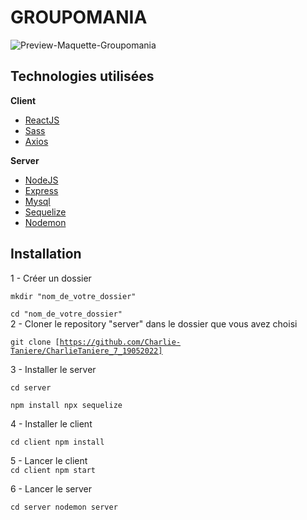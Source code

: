 
<h1>GROUPOMANIA</h1>


<img src="https://user-images.githubusercontent.com/65371155/172706174-745a1587-681c-48db-a275-895030a04c0a.png" alt="Preview-Maquette-Groupomania" title="Preview-Groupomania" style="max-width: 100%;">

<h2>Technologies utilisées </h2>

<b>Client</b>

* [ReactJS](https://fr.reactjs.org/)
* [Sass](https://sass-lang.com/)
* [Axios](https://axios-http.com/)


<b>Server</b>

* [NodeJS](https://nodejs.org/en/)
* [Express](https://expressjs.com/fr/)
* [Mysql](https://www.mysql.com/fr/)
* [Sequelize](http://sequelize.org/)
* [Nodemon](https://nodemon.io/)

<div>
<h2>Installation</h2>

1 - Créer un dossier

<code>mkdir "nom_de_votre_dossier"</code>

<code>cd "nom_de_votre_dossier"</code>
<br>
2 - Cloner le repository "server" dans le dossier que vous avez choisi

<code>git clone [https://github.com/Charlie-Taniere/CharlieTaniere_7_19052022]</code>

3 - Installer le server

<code>cd server</code>

<code>npm install
npx sequelize</code>

4 - Installer le client

<code>cd client
npm install</code>


5 - Lancer le client
<br>
<code>cd client 
npm start </code>


6 - Lancer le server

<code>cd server
nodemon server </code>

</div>